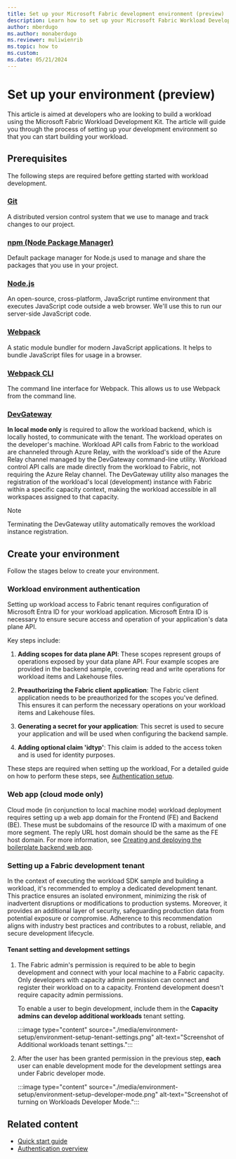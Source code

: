 ```yaml
---
title: Set up your Microsoft Fabric development environment (preview)
description: Learn how to set up your Microsoft Fabric Workload Development Kit environment so that you can start developing your workloads.
author: mberdugo
ms.author: monaberdugo
ms.reviewer: muliwienrib
ms.topic: how to
ms.custom:
ms.date: 05/21/2024
---
```


# Set up your environment (preview)

This article is aimed at developers who are looking to build a workload using the Microsoft Fabric Workload Development Kit. The article will guide you through the process of setting up your development environment so that you can start building your workload.

## Prerequisites

The following steps are required before getting started with workload development.

### [Git](https://git-scm.com/downloads)

A distributed version control system that we use to manage and track changes to our project.

### [npm (Node Package Manager)](https://www.npmjs.com/get-npm)

Default package manager for Node.js used to manage and share the packages that you use in your project.

### [Node.js](https://nodejs.org/en/download/)

An open-source, cross-platform, JavaScript runtime environment that executes JavaScript code outside a web browser. We'll use this to run our server-side JavaScript code.

### [Webpack](https://webpack.js.org/guides/installation/)

A static module bundler for modern JavaScript applications. It helps to bundle JavaScript files for usage in a browser.

### [Webpack CLI](https://webpack.js.org/api/cli/)

The command line interface for Webpack. This allows us to use Webpack from the command line.

### [DevGateway](https://go.microsoft.com/fwlink/?linkid=2272516)

**In local mode only** is required to allow the workload backend, which is locally hosted, to communicate with the tenant. The workload operates on the developer's machine. Workload API calls from Fabric to the workload are channeled through Azure Relay, with the workload's side of the Azure Relay channel managed by the DevGateway command-line utility. Workload control API calls are made directly from the workload to Fabric, not requiring the Azure Relay channel. The DevGateway utility also manages the registration of the workload's local (development) instance with Fabric within a specific capacity context, making the workload accessible in all workspaces assigned to that capacity.

> [!NOTE]
> Terminating the DevGateway utility automatically removes the workload instance registration.

## Create your environment

Follow the stages below to create your environment.

### Workload environment authentication

Setting up workload access to Fabric tenant requires configuration of Microsoft Entra ID for your workload application. Microsoft Entra ID is necessary to ensure secure access and operation of your application's data plane API.

Key steps include:

1. **Adding scopes for data plane API**: These scopes represent groups of operations exposed by your data plane API. Four example scopes are provided in the backend sample, covering read and write operations for workload items and Lakehouse files.

1. **Preauthorizing the Fabric client application**: The Fabric client application needs to be preauthorized for the scopes you've defined. This ensures it can perform the necessary operations on your workload items and Lakehouse files.

1. **Generating a secret for your application**: This secret is used to secure your application and will be used when configuring the backend sample.

1. **Adding optional claim 'idtyp'**: This claim is added to the access token and is used for identity purposes.

These steps are required when setting up the workload, For a detailed guide on how to perform these steps, see [Authentication setup](./authentication-tutorial.md).

### Web app (cloud mode only)

Cloud mode (in conjunction to local machine mode) workload deployment requires setting up a web app domain for the Frontend (FE) and Backend (BE). These must be subdomains of the resource ID with a maximum of one more segment. The reply URL host domain should be the same as the FE host domain. For more information, see [Creating and deploying the boilerplate backend web app](./azure-web-app-deployment-tutorial.md).

### Setting up a Fabric development tenant

In the context of executing the workload SDK sample and building a workload, it's recommended to employ a dedicated development tenant. This practice ensures an isolated environment, minimizing the risk of inadvertent disruptions or modifications to production systems. Moreover, it provides an additional layer of security, safeguarding production data from potential exposure or compromise. Adherence to this recommendation aligns with industry best practices and contributes to a robust, reliable, and secure development lifecycle.

#### Tenant setting and development settings

1. The Fabric admin's permission is required to be able to begin development and connect with your local machine to a Fabric capacity. Only developers with capacity admin permission can connect and register their workload on to a capacity. Frontend development doesn't require capacity admin permissions.

   To enable a user to begin development, include them in the **Capacity admins can develop additional workloads** tenant setting.

   :::image type="content" source="./media/environment-setup/environment-setup-tenant-settings.png" alt-text="Screenshot of Additional workloads tenant settings.":::

1. After the user has been granted permission in the previous step, **each** user can enable development mode for the development settings area under Fabric developer mode.

   :::image type="content" source="./media/environment-setup/environment-setup-developer-mode.png" alt-text="Screenshot of turning on Workloads Developer Mode.":::

## Related content

* [Quick start guide](quickstart-sample.md)
* [Authentication overview](./authentication-concept.md)